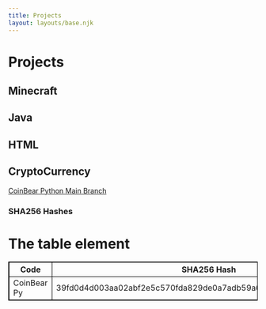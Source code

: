 ```yaml
---
title: Projects
layout: layouts/base.njk
---
```


# Projects


## Minecraft

## Java

## HTML

## CryptoCurrency

<a href="https://github.com/nolant108/CoinBear-Python-Version-/archive/main.zip" download>CoinBear Python Main Branch</a>


### SHA256 Hashes
<!DOCTYPE html>
<html>
<head>
<style>
table, th, td {
  border: 1px solid black;
}
</style>
</head>
<body>

<h1>The table element</h1>

<table>
  <tr>
    <th>Code</th>
    <th>SHA256 Hash</th>
  </tr>
  <tr>
    <td>CoinBear Py</td>
    <td>39fd0d4d003aa02abf2e5c570fda829de0a7adb59a67eed36cf3c50956f5b262</td>
  </tr>
</table>

</body>
</html>
